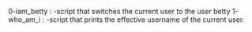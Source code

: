 0-iam_betty :			-script that switches the current user to the user betty
1-who_am_i :			-script that prints the effective username of the current user.